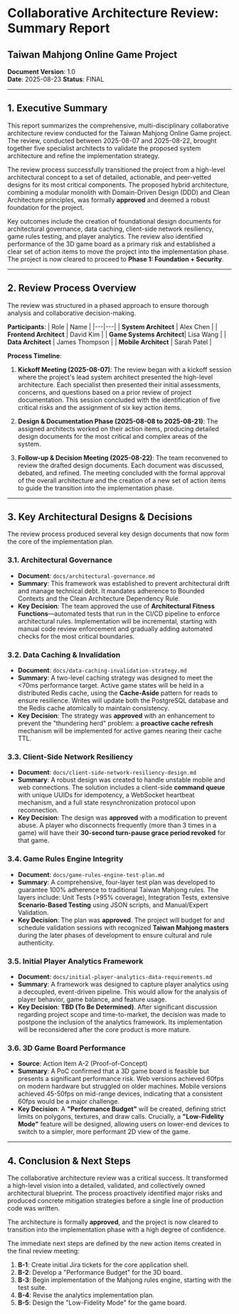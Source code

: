 # Collaborative Architecture Review: Summary Report
## Taiwan Mahjong Online Game Project

**Document Version**: 1.0  
**Date**: 2025-08-23
**Status**: FINAL

---

## 1. Executive Summary

This report summarizes the comprehensive, multi-disciplinary collaborative architecture review conducted for the Taiwan Mahjong Online Game project. The review, conducted between 2025-08-07 and 2025-08-22, brought together five specialist architects to validate the proposed system architecture and refine the implementation strategy.

The review process successfully transitioned the project from a high-level architectural concept to a set of detailed, actionable, and peer-vetted designs for its most critical components. The proposed hybrid architecture, combining a modular monolith with Domain-Driven Design (DDD) and Clean Architecture principles, was formally **approved** and deemed a robust foundation for the project.

Key outcomes include the creation of foundational design documents for architectural governance, data caching, client-side network resiliency, game rules testing, and player analytics. The review also identified performance of the 3D game board as a primary risk and established a clear set of action items to move the project into the implementation phase. The project is now cleared to proceed to **Phase 1: Foundation + Security**.

---

## 2. Review Process Overview

The review was structured in a phased approach to ensure thorough analysis and collaborative decision-making.

**Participants**:
| Role | Name |
|---|---|
| **System Architect** | Alex Chen |
| **Frontend Architect** | David Kim |
| **Game Systems Architect**| Lisa Wang |
| **Data Architect** | James Thompson |
| **Mobile Architect** | Sarah Patel |

**Process Timeline**:

1.  **Kickoff Meeting (2025-08-07)**: The review began with a kickoff session where the project's lead system architect presented the high-level architecture. Each specialist then presented their initial assessments, concerns, and questions based on a prior review of project documentation. This session concluded with the identification of five critical risks and the assignment of six key action items.

2.  **Design & Documentation Phase (2025-08-08 to 2025-08-21)**: The assigned architects worked on their action items, producing detailed design documents for the most critical and complex areas of the system.

3.  **Follow-up & Decision Meeting (2025-08-22)**: The team reconvened to review the drafted design documents. Each document was discussed, debated, and refined. The meeting concluded with the formal approval of the overall architecture and the creation of a new set of action items to guide the transition into the implementation phase.

---

## 3. Key Architectural Designs & Decisions

The review process produced several key design documents that now form the core of the implementation plan.

### 3.1. Architectural Governance
*   **Document**: `docs/architectural-governance.md`
*   **Summary**: This framework was established to prevent architectural drift and manage technical debt. It mandates adherence to Bounded Contexts and the Clean Architecture Dependency Rule.
*   **Key Decision**: The team approved the use of **Architectural Fitness Functions**—automated tests that run in the CI/CD pipeline to enforce architectural rules. Implementation will be incremental, starting with manual code review enforcement and gradually adding automated checks for the most critical boundaries.

### 3.2. Data Caching & Invalidation
*   **Document**: `docs/data-caching-invalidation-strategy.md`
*   **Summary**: A two-level caching strategy was designed to meet the <70ms performance target. Active game states will be held in a distributed Redis cache, using the **Cache-Aside** pattern for reads to ensure resilience. Writes will update both the PostgreSQL database and the Redis cache atomically to maintain consistency.
*   **Key Decision**: The strategy was **approved** with an enhancement to prevent the "thundering herd" problem: a **proactive cache refresh** mechanism will be implemented for active games nearing their cache TTL.

### 3.3. Client-Side Network Resiliency
*   **Document**: `docs/client-side-network-resiliency-design.md`
*   **Summary**: A robust design was created to handle unstable mobile and web connections. The solution includes a client-side **command queue** with unique UUIDs for idempotency, a WebSocket heartbeat mechanism, and a full state resynchronization protocol upon reconnection.
*   **Key Decision**: The design was **approved** with a modification to prevent abuse. A player who disconnects frequently (more than 3 times in a game) will have their **30-second turn-pause grace period revoked** for that game.

### 3.4. Game Rules Engine Integrity
*   **Document**: `docs/game-rules-engine-test-plan.md`
*   **Summary**: A comprehensive, four-layer test plan was developed to guarantee 100% adherence to traditional Taiwan Mahjong rules. The layers include: Unit Tests (>95% coverage), Integration Tests, extensive **Scenario-Based Testing** using JSON scripts, and Manual/Expert Validation.
*   **Key Decision**: The plan was **approved**. The project will budget for and schedule validation sessions with recognized **Taiwan Mahjong masters** during the later phases of development to ensure cultural and rule authenticity.

### 3.5. Initial Player Analytics Framework
*   **Document**: `docs/initial-player-analytics-data-requirements.md`
*   **Summary**: A framework was designed to capture player analytics using a decoupled, event-driven pipeline. This would allow for the analysis of player behavior, game balance, and feature usage.
*   **Key Decision**: **TBD (To Be Determined)**. After significant discussion regarding project scope and time-to-market, the decision was made to postpone the inclusion of the analytics framework. Its implementation will be reconsidered after the core product is more mature.

### 3.6. 3D Game Board Performance
*   **Source**: Action Item A-2 (Proof-of-Concept)
*   **Summary**: A PoC confirmed that a 3D game board is feasible but presents a significant performance risk. Web versions achieved 60fps on modern hardware but struggled on older machines. Mobile versions achieved 45-50fps on mid-range devices, indicating that a consistent 60fps would be a major challenge.
*   **Key Decision**: A **"Performance Budget"** will be created, defining strict limits on polygons, textures, and draw calls. Crucially, a **"Low-Fidelity Mode"** feature will be designed, allowing users on lower-end devices to switch to a simpler, more performant 2D view of the game.

---

## 4. Conclusion & Next Steps

The collaborative architecture review was a critical success. It transformed a high-level vision into a detailed, validated, and collectively owned architectural blueprint. The process proactively identified major risks and produced concrete mitigation strategies before a single line of production code was written.

The architecture is formally **approved**, and the project is now cleared to transition into the implementation phase with a high degree of confidence.

The immediate next steps are defined by the new action items created in the final review meeting:
1.  **B-1**: Create initial Jira tickets for the core application shell.
2.  **B-2**: Develop a "Performance Budget" for the 3D board.
3.  **B-3**: Begin implementation of the Mahjong rules engine, starting with the test suite.
4.  **B-4**: Revise the analytics implementation plan.
5.  **B-5**: Design the "Low-Fidelity Mode" for the game board.
